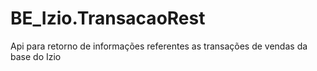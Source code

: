 # BE_Izio.TransacaoRest
Api para retorno de informações referentes as transações de vendas da base do Izio
